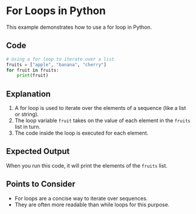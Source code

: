 # For Loops in Python

This example demonstrates how to use a for loop in Python.

## Code

```python
# Using a for loop to iterate over a list
fruits = ["apple", "banana", "cherry"]
for fruit in fruits:
    print(fruit)
```

## Explanation

1. A for loop is used to iterate over the elements of a sequence (like a list or string).
2. The loop variable `fruit` takes on the value of each element in the `fruits` list in turn.
3. The code inside the loop is executed for each element.

## Expected Output

When you run this code, it will print the elements of the `fruits` list.

## Points to Consider

- For loops are a concise way to iterate over sequences.
- They are often more readable than while loops for this purpose.
